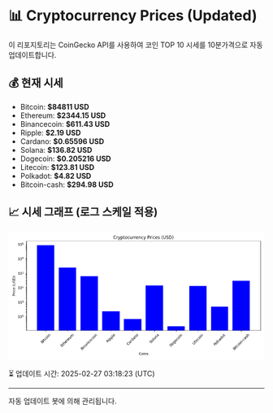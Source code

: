 
# 📊 Cryptocurrency Prices (Updated)

이 리포지토리는 CoinGecko API를 사용하여 코인 TOP 10 시세를 10분가격으로 자동 업데이트합니다.

## 💰 현재 시세
- Bitcoin: **$84811 USD**
- Ethereum: **$2344.15 USD**
- Binancecoin: **$611.43 USD**
- Ripple: **$2.19 USD**
- Cardano: **$0.65596 USD**
- Solana: **$136.82 USD**
- Dogecoin: **$0.205216 USD**
- Litecoin: **$123.81 USD**
- Polkadot: **$4.82 USD**
- Bitcoin-cash: **$294.98 USD**

## 📈 시세 그래프 (로그 스케일 적용)
![Crypto Prices](crypto_prices.png)

⏳ 업데이트 시간: 2025-02-27 03:18:23 (UTC)

---
자동 업데이트 봇에 의해 관리됩니다.
